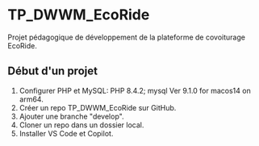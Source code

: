 # TP_DWWM_EcoRide
Projet pédagogique de développement de la plateforme de covoiturage EcoRide.

## Début d'un projet
1. Configurer PHP et MySQL:
PHP 8.4.2; mysql  Ver 9.1.0 for macos14 on arm64.
2. Créer un repo TP_DWWM_EcoRide sur GitHub.
3. Ajouter une branche "develop".
4. Cloner un repo dans un dossier local.
5. Installer VS Code et Copilot.
